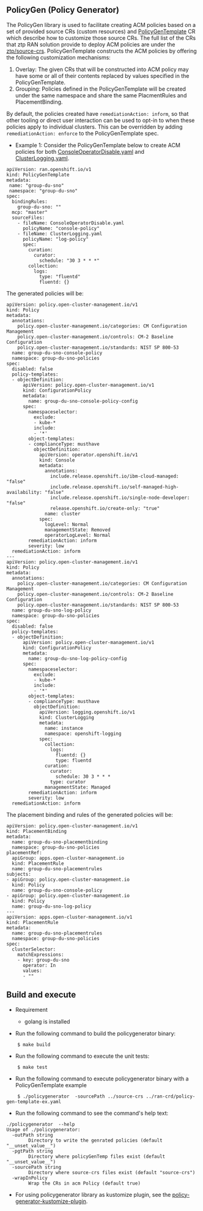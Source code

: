 ## PolicyGen (Policy Generator)
The PolicyGen library is used to facilitate creating ACM policies based on a set of provided source CRs (custom resources) and [PolicyGenTemplate](https://github.com/openshift-kni/cnf-features-deploy/blob/master/ztp/ran-crd/policy-gen-template-crd.yaml) CR which describe how to customize those source CRs.
The full list of the CRs that ztp RAN solution provide to deploy ACM policies are under the [ztp/source-crs](https://github.com/openshift-kni/cnf-features-deploy/tree/master/ztp/source-crs). PolicyGenTemplate constructs the ACM policies by offering the following customization mechanisms:
  1. Overlay: The given CRs that will be constructed into ACM policy may have some or all of their contents replaced by values specified in the PolicyGenTemplate.
  1. Grouping: Policies defined in the PolicyGenTemplate will be created under the same namespace and share the same PlacmentRules and PlacementBinding.

By default, the policies created have `remediationAction: inform`, so that other tooling or direct user interaction can be used to opt-in to when these policies apply to individual clusters. This can be overridden by adding `remediationAction: enforce` to the PolicyGenTemplate spec.

- Example 1: Consider the PolicyGenTemplate below to create ACM policies for both [ConsoleOperatorDisable.yaml](https://github.com/openshift-kni/cnf-features-deploy/blob/master/ztp/source-crs/ConsoleOperatorDisable.yaml) and [ClusterLogging.yaml](https://github.com/openshift-kni/cnf-features-deploy/blob/master/ztp/source-crs/ClusterLogging.yaml).
```
apiVersion: ran.openshift.io/v1
kind: PolicyGenTemplate
metadata:
 name: "group-du-sno"
 namespace: "group-du-sno"
spec:
  bindingRules:
    group-du-sno: ""
  mcp: "master"
  sourceFiles:
    - fileName: ConsoleOperatorDisable.yaml
      policyName: "console-policy"
    - fileName: ClusterLogging.yaml
      policyName: "log-policy"
      spec:
        curation:
          curator:
            schedule: "30 3 * * *"
        collection:
          logs:
            type: "fluentd"
            fluentd: {}
```

The generated policies will be:

```
apiVersion: policy.open-cluster-management.io/v1
kind: Policy
metadata:
  annotations:
    policy.open-cluster-management.io/categories: CM Configuration Management
    policy.open-cluster-management.io/controls: CM-2 Baseline Configuration
    policy.open-cluster-management.io/standards: NIST SP 800-53
  name: group-du-sno-console-policy
  namespace: group-du-sno-policies
spec:
  disabled: false
  policy-templates:
  - objectDefinition:
      apiVersion: policy.open-cluster-management.io/v1
      kind: ConfigurationPolicy
      metadata:
        name: group-du-sno-console-policy-config
      spec:
        namespaceselector:
          exclude:
          - kube-*
          include:
          - '*'
        object-templates:
        - complianceType: musthave
          objectDefinition:
            apiVersion: operator.openshift.io/v1
            kind: Console
            metadata:
              annotations:
                include.release.openshift.io/ibm-cloud-managed: "false"
                include.release.openshift.io/self-managed-high-availability: "false"
                include.release.openshift.io/single-node-developer: "false"
                release.openshift.io/create-only: "true"
              name: cluster
            spec:
              logLevel: Normal
              managementState: Removed
              operatorLogLevel: Normal
        remediationAction: inform
        severity: low
  remediationAction: inform
---
apiVersion: policy.open-cluster-management.io/v1
kind: Policy
metadata:
  annotations:
    policy.open-cluster-management.io/categories: CM Configuration Management
    policy.open-cluster-management.io/controls: CM-2 Baseline Configuration
    policy.open-cluster-management.io/standards: NIST SP 800-53
  name: group-du-sno-log-policy
  namespace: group-du-sno-policies
spec:
  disabled: false
  policy-templates:
  - objectDefinition:
      apiVersion: policy.open-cluster-management.io/v1
      kind: ConfigurationPolicy
      metadata:
        name: group-du-sno-log-policy-config
      spec:
        namespaceselector:
          exclude:
          - kube-*
          include:
          - '*'
        object-templates:
        - complianceType: musthave
          objectDefinition:
            apiVersion: logging.openshift.io/v1
            kind: ClusterLogging
            metadata:
              name: instance
              namespace: openshift-logging
            spec:
              collection:
                logs:
                  fluentd: {}
                  type: fluentd
              curation:
                curator:
                  schedule: 30 3 * * *
                type: curator
              managementState: Managed
        remediationAction: inform
        severity: low
  remediationAction: inform
```

The placement binding and rules of the generated policies will be:

```
apiVersion: policy.open-cluster-management.io/v1
kind: PlacementBinding
metadata:
  name: group-du-sno-placementbinding
  namespace: group-du-sno-policies
placementRef:
  apiGroup: apps.open-cluster-management.io
  kind: PlacementRule
  name: group-du-sno-placementrules
subjects:
- apiGroup: policy.open-cluster-management.io
  kind: Policy
  name: group-du-sno-console-policy
- apiGroup: policy.open-cluster-management.io
  kind: Policy
  name: group-du-sno-log-policy
---
apiVersion: apps.open-cluster-management.io/v1
kind: PlacementRule
metadata:
  name: group-du-sno-placementrules
  namespace: group-du-sno-policies
spec:
  clusterSelector:
    matchExpressions:
    - key: group-du-sno
      operator: In
      values:
      - ""
```
## Build and execute
- Requirement
  - golang is installed

- Run the following command to build the policygenerator binary:
```
    $ make build
```

- Run the following command to execute the unit tests:
```
    $ make test
```

- Run the following command to execute policygenerator binary with a PolicyGenTemplate example
```
    $ ./policygenerator  -sourcePath ../source-crs ../ran-crd/policy-gen-template-ex.yaml
```  

- Run the following command to see the command's help text:
```
./policygenerator  --help
Usage of ./policygenerator:
  -outPath string
    	Directory to write the genrated policies (default "__unset_value__")
  -pgtPath string
    	Directory where policyGenTemp files exist (default "__unset_value__")
  -sourcePath string
    	Directory where source-crs files exist (default "source-crs")
  -wrapInPolicy
    	Wrap the CRs in acm Policy (default true)
```

- For using policygenerator library as kustomize plugin, see the [policy-generator-kustomize-plugin](https://github.com/openshift-kni/cnf-features-deploy/blob/master/ztp/policygenerator-kustomize-plugin/README.md). 
